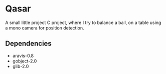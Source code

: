 # Qasar 
A small little project C project, where I try to balance a ball, on a table using a mono camera for position detection.

## Dependencies ##
* aravis-0.8 
* gobject-2.0
* glib-2.0
